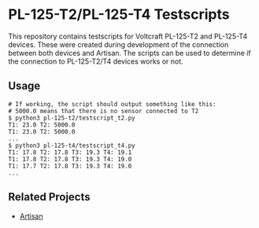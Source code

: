 # PL-125-T2/PL-125-T4 Testscripts
This repository contains testscripts for Voltcraft PL-125-T2 and PL-125-T4 devices.
These were created during development of the connection between both devices and Artisan.
The scripts can be used to determine if the connection to PL-125-T2/T4 devices works or not.

## Usage
```
# If working, the script should output something like this:
# 5000.0 means that there is no sensor connected to T2
$ python3 pl-125-t2/testscript_t2.py
T1: 23.0 T2: 5000.0
T1: 23.0 T2: 5000.0
...
$ python3 pl-125-t4/testscript_t4.py
T1: 17.8 T2: 17.8 T3: 19.3 T4: 19.1
T1: 17.8 T2: 17.8 T3: 19.3 T4: 19.0
T1: 17.7 T2: 17.8 T3: 19.3 T4: 19.0
...
```

## Related Projects
* [Artisan](https://github.com/artisan-roaster-scope/artisan)

